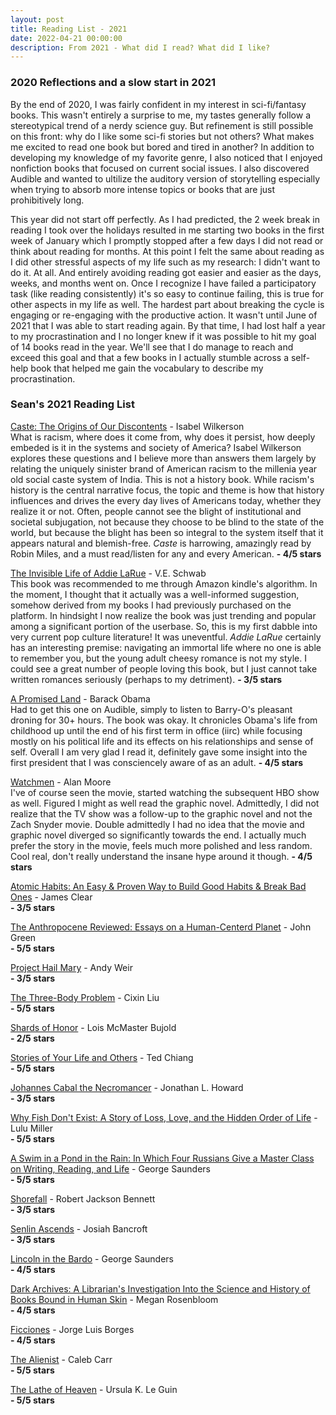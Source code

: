 ```yaml
---
layout: post
title: Reading List - 2021
date: 2022-04-21 00:00:00
description: From 2021 - What did I read? What did I like?
---
```

### 2020 Reflections and a slow start in 2021

By the end of 2020, I was fairly confident in my interest in sci-fi/fantasy books. This wasn't entirely a surprise to me, my tastes generally follow a stereotypical trend of a nerdy science guy. But refinement is still possible on this front: why do I like some sci-fi stories but not others? What makes me excited to read one book but bored and tired in another? In addition to developing my knowledge of my favorite genre, I also noticed that I enjoyed nonfiction books that focused on current social issues. I also discovered Audible and wanted to ultilize the auditory version of storytelling especially when trying to absorb more intense topics or books that are just prohibitively long.

This year did not start off perfectly. As I had predicted, the 2 week break in reading I took over the holidays resulted in me starting two books in the first week of January which I promptly stopped after a few days I did not read or think about reading for months. At this point I felt the same about reading as I did other stressful aspects of my life such as my research: I didn't want to do it. At all. And entirely avoiding reading got easier and easier as the days, weeks, and months went on. Once I recognize I have failed a participatory task (like reading consistently) it's so easy to continue failing, this is true for other aspects in my life as well. The hardest part about breaking the cycle is engaging or re-engaging with the productive action. It wasn't until June of 2021 that I was able to start reading again. By that time, I had lost half a year to my procrastination and I no longer knew if it was possible to hit my goal of 14 books read in the year. We'll see that I do manage to reach and exceed this goal and that a few books in I actually stumble across a self-help book that helped me gain the vocabulary to describe my procrastination. 

### Sean's 2021 Reading List

[Caste: The Origins of Our Discontents](https://www.goodreads.com/book/show/51152447-caste) - Isabel Wilkerson <br>
What is racism, where does it come from, why does it persist, how deeply embeded is it in the systems and society of America? Isabel Wilkerson explores these questions and I believe more than answers them largely by relating the uniquely sinister brand of American racism to the millenia year old social caste system of India. This is not a history book. While racism's history is the central narrative focus, the topic and theme is how that history influences and drives the every day lives of Americans today, whether they realize it or not. Often, people cannot see the blight of institutional and societal subjugation, not because they choose to be blind to the state of the world, but because the blight has been so integral to the system itself that it appears natural and blemish-free. *Caste* is harrowing, amazingly read by Robin Miles, and a must read/listen for any and every American.
**- 4/5 stars**

[The Invisible Life of Addie LaRue](https://www.goodreads.com/book/show/51029834-the-invisible-life-of-addie-larue) - V.E. Schwab <br>
This book was recommended to me through Amazon kindle's algorithm. In the moment, I thought that it actually was a well-informed suggestion, somehow derived from my books I had previously purchased on the platform. In hindsight I now realize the book was just trending and popular among a significant portion of the userbase. So, this is my first dabble into very current pop culture literature! It was uneventful. *Addie LaRue* certainly has an interesting premise: navigating an immortal life where no one is able to remember you, but the young adult cheesy romance is not my style. I could see a great number of people loving this book, but I just cannot take written romances seriously (perhaps to my detriment).
**- 3/5 stars**

[A Promised Land](https://www.goodreads.com/book/show/55361205-a-promised-land) - Barack Obama <br>
Had to get this one on Audible, simply to listen to Barry-O's pleasant droning for 30+ hours. The book was okay. It chronicles Obama's life from childhood up until the end of his first term in office (iirc) while focusing mostly on his political life and its effects on his relationships and sense of self. Overall I am very glad I read it, definitely gave some insight into the first president that I was consciencely aware of as an adult.
**- 4/5 stars**

[Watchmen](https://www.goodreads.com/book/show/472331.Watchmen) - Alan Moore <br>
I've of course seen the movie, started watching the subsequent HBO show as well. Figured I might as well read the graphic novel. Admittedly, I did not realize that the TV show was a follow-up to the graphic novel and not the Zach Snyder movie. Double admittedly I had no idea that the movie and graphic novel diverged so significantly towards the end. I actually much prefer the story in the movie, feels much more polished and less random. Cool real, don't really understand the insane hype around it though.
**- 4/5 stars**

[Atomic Habits: An Easy & Proven Way to Build Good Habits & Break Bad Ones](https://www.goodreads.com/book/show/40121378-atomic-habits) - James Clear <br>
**- 3/5 stars**

[The Anthropocene Reviewed: Essays on a Human-Centerd Planet](https://www.goodreads.com/book/show/55223004-the-anthropocene-reviewed) - John Green <br>
**- 5/5 stars**

[Project Hail Mary](https://www.goodreads.com/book/show/54493401-project-hail-mary) - Andy Weir <br>
**- 3/5 stars**

[The Three-Body Problem](https://www.goodreads.com/book/show/18245960-the-three-body-problem) - Cixin Liu <br>
**- 5/5 stars**

[Shards of Honor](https://www.goodreads.com/book/show/12282943-shards-of-honour) - Lois McMaster Bujold <br>
**- 2/5 stars**

[Stories of Your Life and Others](https://www.goodreads.com/book/show/18626849-stories-of-your-life-and-others) - Ted Chiang <br>
**- 5/5 stars**

[Johannes Cabal the Necromancer](https://www.goodreads.com/book/show/5750628-johannes-cabal-the-necromancer) - Jonathan L. Howard <br>
**- 3/5 stars**

[Why Fish Don't Exist: A Story of Loss, Love, and the Hidden Order of Life](https://www.goodreads.com/book/show/50887097-why-fish-don-t-exist) - Lulu Miller <br>
**- 5/5 stars**

[A Swim in a Pond in the Rain: In Which Four Russians Give a Master Class on Writing, Reading, and Life](https://www.goodreads.com/book/show/53487237-a-swim-in-a-pond-in-the-rain) - George Saunders <br>
**- 5/5 stars**

[Shorefall](https://www.goodreads.com/book/show/45309582-shorefall) - Robert Jackson Bennett <br>
**- 3/5 stars**

[Senlin Ascends](https://www.goodreads.com/book/show/35271523-senlin-ascends) - Josiah Bancroft <br>
**- 3/5 stars**

[Lincoln in the Bardo](https://www.goodreads.com/book/show/29906980-lincoln-in-the-bardo) - George Saunders <br>
**- 4/5 stars**

[Dark Archives: A Librarian's Investigation Into the Science and History of Books Bound in Human Skin](https://www.goodreads.com/book/show/50403464-dark-archives) - Megan Rosenbloom <br>
**- 4/5 stars**

[Ficciones](https://www.goodreads.com/book/show/25615886-ficciones) - Jorge Luis Borges <br>
**- 4/5 stars**

[The Alienist](https://www.goodreads.com/book/show/40024.The_Alienist) - Caleb Carr <br>
**- 5/5 stars**

[The Lathe of Heaven](https://www.goodreads.com/book/show/59924.The_Lathe_of_Heaven) - Ursula K. Le Guin <br>
**- 5/5 stars**

